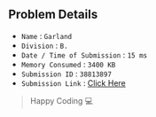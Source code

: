 ## Problem Details 
 
- `Name`                      : `Garland`
- `Division`                  : `B.`
- `Date / Time of Submission` : `15 ms`
- `Memory Consumed`           : `3400 KB`
- `Submission ID`             : `38813897`
- `Submission Link`           : [Click Here](http://codeforces.com/contest/408/submission/38813897)

> Happy Coding   :computer: